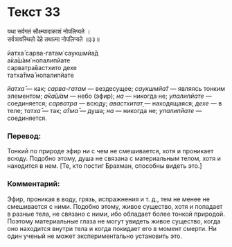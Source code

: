 # Текст 33

यथा सर्वगतं सौक्ष्म्यादाकाशं नोपलिप्यते ।  
सर्वत्रावस्थितो देहे तथात्मा नोपलिप्यते ॥३३॥

йатха̄ сарва-гатам̇ саукшмйа̄д  
а̄ка̄ш́ам̇ нопалипйате  
сарватра̄вастхито дехе  
татха̄тма̄ нопалипйате

_йатха̄_ — как; _сарва-гатам_ — вездесущее; _саукшмйа̄т_ — являясь тонким элементом; _а̄ка̄ш́ам_ — небо (эфир); _на_ — никогда не; _упалипйате_ — соединяется; _сарватра_ — всюду; _авастхитат̣_ — находящаяся; _дехе_ — в теле; _татха̄_ — так; _а̄тма̄_ — душа; _на_ — никогда не; _упалипйате_ — соединяется.

### Перевод:

Тонкий по природе эфир ни с чем не смешивается, хотя и проникает всюду. Подобно этому, душа не связана с материальным телом, хотя и находится в нем. [Те, кто постиг Брахман, способны видеть это.]

### Комментарий:

Эфир, проникая в воду, грязь, испражнения и т. д., тем не менее не смешивается с ними. Подобно этому, живое существо, хотя и попадает в разные тела, не связано с ними, ибо обладает более тонкой природой. Поэтому материальные глаза не могут увидеть живое существо, когда оно находится внутри тела и когда покидает его в момент смерти. Ни один ученый не может экспериментально установить это.